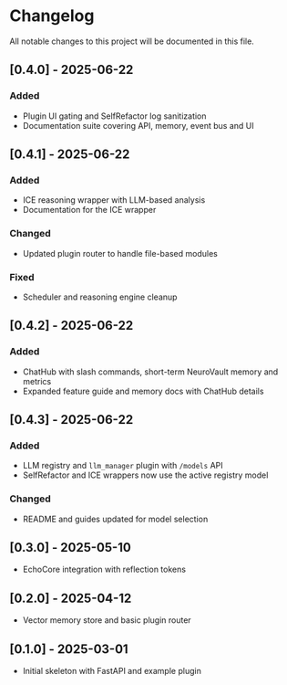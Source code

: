 # Changelog

All notable changes to this project will be documented in this file.

## [0.4.0] - 2025-06-22
### Added
- Plugin UI gating and SelfRefactor log sanitization
- Documentation suite covering API, memory, event bus and UI


## [0.4.1] - 2025-06-22
### Added
- ICE reasoning wrapper with LLM-based analysis
- Documentation for the ICE wrapper


### Changed
- Updated plugin router to handle file-based modules

### Fixed
- Scheduler and reasoning engine cleanup

 

 
 
## [0.4.2] - 2025-06-22
### Added
- ChatHub with slash commands, short-term NeuroVault memory and metrics
- Expanded feature guide and memory docs with ChatHub details

 
## [0.4.3] - 2025-06-22
### Added
- LLM registry and `llm_manager` plugin with `/models` API
- SelfRefactor and ICE wrappers now use the active registry model
### Changed
- README and guides updated for model selection

 

## [0.3.0] - 2025-05-10
- EchoCore integration with reflection tokens

## [0.2.0] - 2025-04-12
- Vector memory store and basic plugin router

## [0.1.0] - 2025-03-01
- Initial skeleton with FastAPI and example plugin

